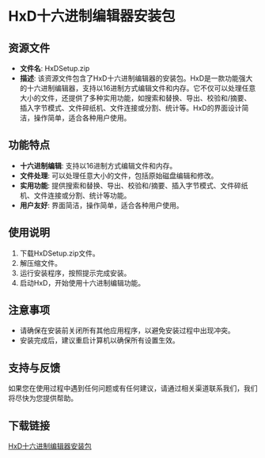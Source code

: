 # HxD十六进制编辑器安装包

## 资源文件
- **文件名**: HxDSetup.zip
- **描述**: 该资源文件包含了HxD十六进制编辑器的安装包。HxD是一款功能强大的十六进制编辑器，支持以16进制方式编辑文件和内存。它不仅可以处理任意大小的文件，还提供了多种实用功能，如搜索和替换、导出、校验和/摘要、插入字节模式、文件碎纸机、文件连接或分割、统计等。HxD的界面设计简洁，操作简单，适合各种用户使用。

## 功能特点
- **十六进制编辑**: 支持以16进制方式编辑文件和内存。
- **文件处理**: 可以处理任意大小的文件，包括原始磁盘编辑和修改。
- **实用功能**: 提供搜索和替换、导出、校验和/摘要、插入字节模式、文件碎纸机、文件连接或分割、统计等功能。
- **用户友好**: 界面简洁，操作简单，适合各种用户使用。

## 使用说明
1. 下载HxDSetup.zip文件。
2. 解压缩文件。
3. 运行安装程序，按照提示完成安装。
4. 启动HxD，开始使用十六进制编辑功能。

## 注意事项
- 请确保在安装前关闭所有其他应用程序，以避免安装过程中出现冲突。
- 安装完成后，建议重启计算机以确保所有设置生效。

## 支持与反馈
如果您在使用过程中遇到任何问题或有任何建议，请通过相关渠道联系我们，我们将尽快为您提供帮助。

## 下载链接

[HxD十六进制编辑器安装包](https://pan.quark.cn/s/07a1ff0cc0f2)